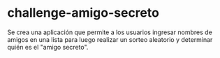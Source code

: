 # challenge-amigo-secreto
Se crea una aplicación que permite a los usuarios ingresar nombres de amigos en una lista para luego realizar un sorteo aleatorio y determinar quién es el "amigo secreto". 
